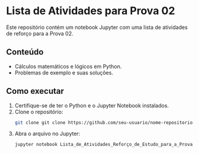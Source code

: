 # Lista de Atividades para Prova 02
Este repositório contém um notebook Jupyter com uma lista de atividades de reforço para a Prova 02.

## Conteúdo
- Cálculos matemáticos e lógicos em Python.
- Problemas de exemplo e suas soluções.

## Como executar
1. Certifique-se de ter o Python e o Jupyter Notebook instalados.
2. Clone o repositório:
   ```bash
   git clone git clone https://github.com/seu-usuario/nome-repositorio.git
   ```
3. Abra o arquivo no Jupyter:
   ```bash
   jupyter notebook Lista_de_Atividades_Reforço_de_Estudo_para_a_Prova_02.ipynb
   ```
